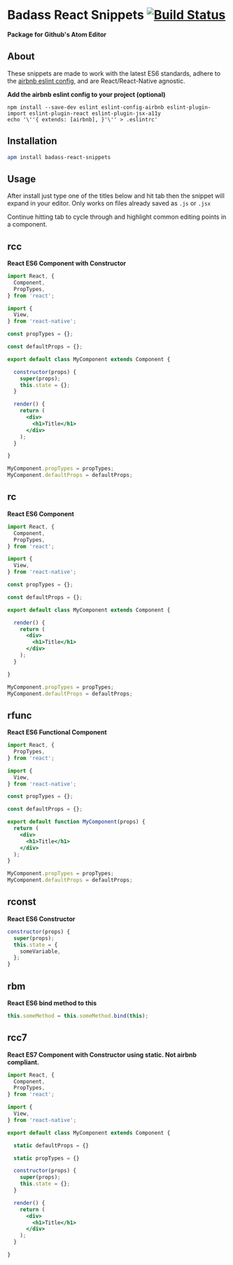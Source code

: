 # Badass React Snippets [![Build Status](https://travis-ci.org/tylerbuchea/badass-react-snippets.svg?branch=master)](https://travis-ci.org/tylerbuchea/badass-react-snippets)
**Package for Github's Atom Editor**

## About
These snippets are made to work with the latest ES6 standards, adhere to the [airbnb eslint config](https://github.com/airbnb/javascript/tree/master/packages/eslint-config-airbnb), and are React/React-Native agnostic.

**Add the airbnb eslint config to your project (optional)**
```
npm install --save-dev eslint eslint-config-airbnb eslint-plugin-import eslint-plugin-react eslint-plugin-jsx-a11y
echo '\''{ extends: [airbnb], }'\'' > .eslintrc'
```

## Installation

``` bash
apm install badass-react-snippets
```

## Usage
After install just type one of the titles below and hit tab then the snippet will expand in your editor. Only works on files already saved as `.js` or `.jsx`

Continue hitting tab to cycle through and highlight common editing points in a component.

## rcc
**React ES6 Component with Constructor**

``` jsx
import React, {
  Component,
  PropTypes,
} from 'react';

import {
  View,
} from 'react-native';

const propTypes = {};

const defaultProps = {};

export default class MyComponent extends Component {

  constructor(props) {
    super(props);
    this.state = {};
  }

  render() {
    return (
      <div>
        <h1>Title</h1>
      </div>
    );
  }

}

MyComponent.propTypes = propTypes;
MyComponent.defaultProps = defaultProps;

```

## rc
**React ES6 Component**

``` jsx
import React, {
  Component,
  PropTypes,
} from 'react';

import {
  View,
} from 'react-native';

const propTypes = {};

const defaultProps = {};

export default class MyComponent extends Component {

  render() {
    return (
      <div>
        <h1>Title</h1>
      </div>
    );
  }

}

MyComponent.propTypes = propTypes;
MyComponent.defaultProps = defaultProps;

```

## rfunc
**React ES6 Functional Component**

``` jsx
import React, {
  PropTypes,
} from 'react';

import {
  View,
} from 'react-native';

const propTypes = {};

const defaultProps = {};

export default function MyComponent(props) {
  return (
    <div>
      <h1>Title</h1>
    </div>
  );
}

MyComponent.propTypes = propTypes;
MyComponent.defaultProps = defaultProps;

```

## rconst
**React ES6 Constructor**

``` jsx
constructor(props) {
  super(props);
  this.state = {
    someVariable,
  };
}
```

## rbm
**React ES6 bind method to this**

``` jsx
this.someMethod = this.someMethod.bind(this);
```

## rcc7
**React ES7 Component with Constructor using static. Not airbnb compliant.**

``` jsx
import React, {
  Component,
  PropTypes,
} from 'react';

import {
  View,
} from 'react-native';

export default class MyComponent extends Component {

  static defaultProps = {}

  static propTypes = {}

  constructor(props) {
    super(props);
    this.state = {};
  }

  render() {
    return (
      <div>
        <h1>Title</h1>
      </div>
    );
  }

}

```
